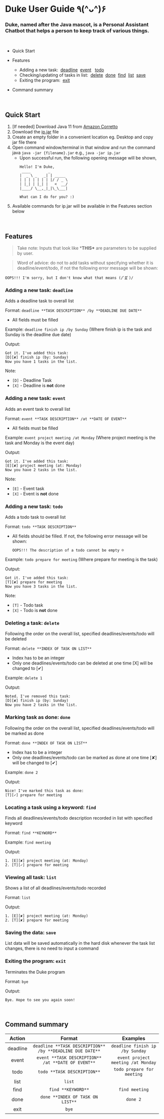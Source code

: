 # Duke User Guide ٩(^ᴗ^)۶ 

### Duke, named after the Java mascot, is a Personal Assistant Chatbot that helps a person to keep track of various things. 

<br>

* Quick Start
* Features 
  - Adding a new task:&nbsp; [deadline](#adding-a-new-task-deadline)&nbsp; [event](#adding-a-new-task-event) &nbsp; [todo](#adding-a-new-task-todo)
  - Checking/updating of tasks in list:&nbsp; [delete](#deleting-a-task-delete)&nbsp; [done](#marking-task-as-done-done)&nbsp; [find](#locating-a-task-using-a-keyword-find)&nbsp; [list](#viewing-all-task-list)&nbsp; [save](#saving-the-data-save)
  - Exiting the program: &nbsp;[exit](#exiting-the-program-exit)

* Command summary 

<br>

## Quick Start
1) [If needed] Download Java 11 from [Amazon Corretto](https://docs.aws.amazon.com/corretto/latest/corretto-11-ug/downloads-list.html)
2) Download the [ip.jar](https://github.com/jlifah/ip/releases/download/ip.jar-v0.2/ip.jar) file 
3) Create an empty folder in a convenient location eg. Desktop and copy jar file there
4) Open command window/terminal in that window and run the command java `java -jar {filename}.jar` e.g., `java -jar ip.jar`
   - Upon successful run, the following opening message will be shown,
      ```
      Hello! I'm Duke,
       ____        _        
      |  _ \ _   _| | _____ 
      | | | | | | | |/ / _ \
      | |_| | |_| |   <  __/
      |____/ \__,_|_|\_\___|
              
      What can I do for you? :)
      ```
5) Available commands for ip.jar will be available in the Features section below


<br>

## Features
> Take note: Inputs that look like \***THIS\*** are parameters to be supplied by user.

> Word of advice: do not to add tasks without specifying whether it is deadline/event/todo, if not the following error message will be shown:
```
OOPS!!! I'm sorry, but I don't know what that means (/ﾟДﾟ)/
```

### Adding a new task: `deadline`

Adds a deadline task to overall list

Format: `deadline **TASK DESCRIPTION** /by **DEADLINE DUE DATE**`
* All fields must be filled

Example: `deadline finish ip /by Sunday` (Where finish ip is the task and Sunday is the deadline due date)

Output:
```
Got it. I've added this task:
[D][✘] finish ip (by: Sunday)
Now you have 1 tasks in the list.
```

Note:
* `[D]` - Deadline Task 
* `[X]` - Deadline is **not** done

### Adding a new task: `event`

Adds an event task to overall list

Format: `event **TASK DESCRIPTION** /at **DATE OF EVENT**`
* All fields must be filled

Example: `event project meeting /at Monday` (Where project meeting is the task and Monday is the event day)

Output:
```
Got it. I've added this task:
[E][✘] project meeting (at: Monday)
Now you have 2 tasks in the list.
```

Note:
* `[E]` - Event task
* `[X]` - Event is **not** done

### Adding a new task: `todo`

Adds a todo task to overall list

Format: `todo **TASK DESCRIPTION**`
* All fields should be filled. If not, the following error message will be shown:
   ```
   OOPS!!! The description of a todo cannot be empty ☹
   ```

Example: `todo prepare for meeting` (Where prepare for meeting is the task)

Output:
```
Got it. I've added this task:
[T][✘] prepare for meeting
Now you have 3 tasks in the list.
```

Note:
* `[T]` - Todo task
* `[X]` - Todo is **not** done

### Deleting a task: `delete`

Following the order on the overall list, specified deadlines/events/todo will be deleted

Format: `delete **INDEX OF TASK ON LIST**`
* Index has to be an integer
* Only one deadlines/events/todo can be deleted at one time
[X] will be changed to [✔]

Example: `delete 1`

Output:
```
Noted. I've removed this task:
[D][✘] finish ip (by: Sunday)
Now you have 2 tasks in the list.
```

### Marking task as done: `done`

Following the order on the overall list, specified deadlines/events/todo will be marked as done

Format: `done **INDEX OF TASK ON LIST**`
* Index has to be a integer
* Only one deadlines/events/todo can be marked as done at one time
[✘] will be changed to [✔]

Example: `done 2`

Output:
```
Nice! I've marked this task as done:
[T][✓] prepare for meeting
```

### Locating a task using a keyword: `find`

Finds all deadlines/events/todo description recorded in list with specified keyword 

Format: `find **KEYWORD**`

Example: `find meeting`

Output:
```
1. [E][✘] project meeting (at: Monday)
2. [T][✓] prepare for meeting
```

### Viewing all task: `list`

Shows a list of all deadlines/events/todo recorded

Format: `list`

Output:
```
1. [E][✘] project meeting (at: Monday)
2. [T][✘] prepare for meeting
```

### Saving the data: `save`

List data will be saved automatically in the hard disk whenever the task list changes, there is no need to input a command

### Exiting the program: `exit`

Terminates the Duke program

Format: `bye`

Output:
```
Bye. Hope to see you again soon!
```

<br>

## Command summary

|    Action       |      Format     |   Examples | 
|:---:|:---:|:---:|
|       deadline   |    `deadline **TASK DESCRIPTION** /by **DEADLINE DUE DATE**`                 |   `deadline finish ip /by Sunday` |
|       event        |         `event **TASK DESCRIPTION** /at **DATE OF EVENT**`          |  `event project meeting /at Monday` |
|todo|        `todo **TASK DESCRIPTION**`       |   `todo prepare for meeting` | 
|          list             |            `list`            |    | 
|           find         |  `find **KEYWORD**`                    |    `find meeting`  |
|           done                |       `done **INDEX OF TASK ON LIST**`          |   `done 2`  |
|             exit             |                 `bye`          |    | 
